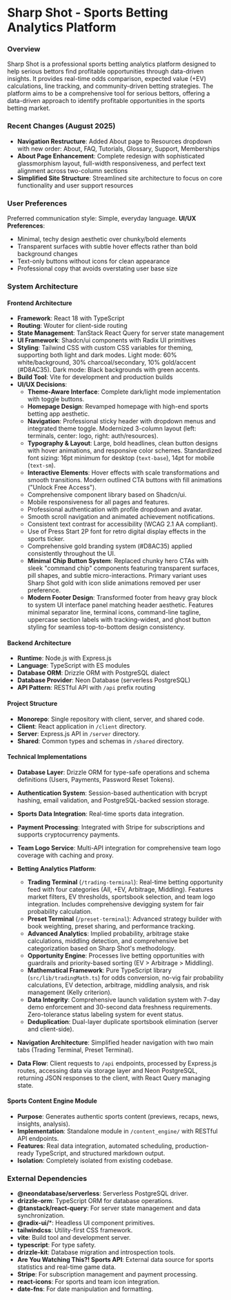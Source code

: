 # Sharp Shot - Sports Betting Analytics Platform

### Overview
Sharp Shot is a professional sports betting analytics platform designed to help serious bettors find profitable opportunities through data-driven insights. It provides real-time odds comparison, expected value (+EV) calculations, line tracking, and community-driven betting strategies. The platform aims to be a comprehensive tool for serious bettors, offering a data-driven approach to identify profitable opportunities in the sports betting market.

### Recent Changes (August 2025)
- **Navigation Restructure**: Added About page to Resources dropdown with new order: About, FAQ, Tutorials, Glossary, Support, Memberships
- **About Page Enhancement**: Complete redesign with sophisticated glassmorphism layout, full-width responsiveness, and perfect text alignment across two-column sections
- **Simplified Site Structure**: Streamlined site architecture to focus on core functionality and user support resources

### User Preferences
Preferred communication style: Simple, everyday language.
**UI/UX Preferences**:
- Minimal, techy design aesthetic over chunky/bold elements
- Transparent surfaces with subtle hover effects rather than bold background changes
- Text-only buttons without icons for clean appearance
- Professional copy that avoids overstating user base size

### System Architecture

#### Frontend Architecture
- **Framework**: React 18 with TypeScript
- **Routing**: Wouter for client-side routing
- **State Management**: TanStack React Query for server state management
- **UI Framework**: Shadcn/ui components with Radix UI primitives
- **Styling**: Tailwind CSS with custom CSS variables for theming, supporting both light and dark modes. Light mode: 60% white/background, 30% charcoal/secondary, 10% gold/accent (#D8AC35). Dark mode: Black backgrounds with green accents.
- **Build Tool**: Vite for development and production builds
- **UI/UX Decisions**:
    - **Theme-Aware Interface**: Complete dark/light mode implementation with toggle buttons.
    - **Homepage Design**: Revamped homepage with high-end sports betting app aesthetic.
    - **Navigation**: Professional sticky header with dropdown menus and integrated theme toggle. Modernized 3-column layout (left: terminals, center: logo, right: auth/resources).
    - **Typography & Layout**: Large, bold headlines, clean button designs with hover animations, and responsive color schemes. Standardized font sizing: 16pt minimum for desktop (`text-base`), 14pt for mobile (`text-sm`).
    - **Interactive Elements**: Hover effects with scale transformations and smooth transitions. Modern outlined CTA buttons with fill animations ("Unlock Free Access").
    - Comprehensive component library based on Shadcn/ui.
    - Mobile responsiveness for all pages and features.
    - Professional authentication with profile dropdown and avatar.
    - Smooth scroll navigation and animated achievement notifications.
    - Consistent text contrast for accessibility (WCAG 2.1 AA compliant).
    - Use of Press Start 2P font for retro digital display effects in the sports ticker.
    - Comprehensive gold branding system (#D8AC35) applied consistently throughout the UI.
    - **Minimal Chip Button System**: Replaced chunky hero CTAs with sleek "command chip" components featuring transparent surfaces, pill shapes, and subtle micro-interactions. Primary variant uses Sharp Shot gold with icon slide animations removed per user preference.
    - **Modern Footer Design**: Transformed footer from heavy gray block to system UI interface panel matching header aesthetic. Features minimal separator line, terminal icons, command-line tagline, uppercase section labels with tracking-widest, and ghost button styling for seamless top-to-bottom design consistency.

#### Backend Architecture
- **Runtime**: Node.js with Express.js
- **Language**: TypeScript with ES modules
- **Database ORM**: Drizzle ORM with PostgreSQL dialect
- **Database Provider**: Neon Database (serverless PostgreSQL)
- **API Pattern**: RESTful API with `/api` prefix routing

#### Project Structure
- **Monorepo**: Single repository with client, server, and shared code.
- **Client**: React application in `/client` directory.
- **Server**: Express.js API in `/server` directory.
- **Shared**: Common types and schemas in `/shared` directory.

#### Technical Implementations
- **Database Layer**: Drizzle ORM for type-safe operations and schema definitions (Users, Payments, Password Reset Tokens).
- **Authentication System**: Session-based authentication with bcrypt hashing, email validation, and PostgreSQL-backed session storage.
- **Sports Data Integration**: Real-time sports data integration.
- **Payment Processing**: Integrated with Stripe for subscriptions and supports cryptocurrency payments.
- **Team Logo Service**: Multi-API integration for comprehensive team logo coverage with caching and proxy.
- **Betting Analytics Platform**:
    - **Trading Terminal** (`/trading-terminal`): Real-time betting opportunity feed with four categories (All, +EV, Arbitrage, Middling). Features market filters, EV thresholds, sportsbook selection, and team logo integration. Includes comprehensive devigging system for fair probability calculation.
    - **Preset Terminal** (`/preset-terminal`): Advanced strategy builder with book weighting, preset sharing, and performance tracking.
    - **Advanced Analytics**: Implied probability, arbitrage stake calculations, middling detection, and comprehensive bet categorization based on Sharp Shot's methodology.
    - **Opportunity Engine**: Processes live betting opportunities with guardrails and priority-based sorting (EV > Arbitrage > Middling).
    - **Mathematical Framework**: Pure TypeScript library (`src/lib/tradingMath.ts`) for odds conversion, no-vig fair probability calculations, EV detection, arbitrage, middling analysis, and risk management (Kelly criterion).
    - **Data Integrity**: Comprehensive launch validation system with 7-day demo enforcement and 30-second data freshness requirements. Zero-tolerance status labeling system for event status.
    - **Deduplication**: Dual-layer duplicate sportsbook elimination (server and client-side).

- **Navigation Architecture**: Simplified header navigation with two main tabs (Trading Terminal, Preset Terminal).
- **Data Flow**: Client requests to `/api` endpoints, processed by Express.js routes, accessing data via storage layer and Neon PostgreSQL, returning JSON responses to the client, with React Query managing state.

#### Sports Content Engine Module
- **Purpose**: Generates authentic sports content (previews, recaps, news, insights, analysis).
- **Implementation**: Standalone module in `/content_engine/` with RESTful API endpoints.
- **Features**: Real data integration, automated scheduling, production-ready TypeScript, and structured markdown output.
- **Isolation**: Completely isolated from existing codebase.

### External Dependencies

- **@neondatabase/serverless**: Serverless PostgreSQL driver.
- **drizzle-orm**: TypeScript ORM for database operations.
- **@tanstack/react-query**: For server state management and data synchronization.
- **@radix-ui/***: Headless UI component primitives.
- **tailwindcss**: Utility-first CSS framework.
- **vite**: Build tool and development server.
- **typescript**: For type safety.
- **drizzle-kit**: Database migration and introspection tools.
- **Are You Watching This?! Sports API**: External data source for sports statistics and real-time game data.
- **Stripe**: For subscription management and payment processing.
- **react-icons**: For sports and team icon integration.
- **date-fns**: For date manipulation and formatting.
